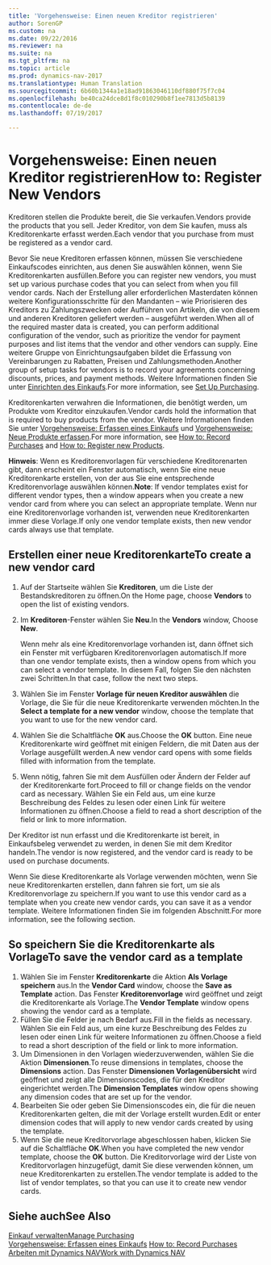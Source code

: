 ```yaml
---
title: 'Vorgehensweise: Einen neuen Kreditor registrieren'
author: SorenGP
ms.custom: na
ms.date: 09/22/2016
ms.reviewer: na
ms.suite: na
ms.tgt_pltfrm: na
ms.topic: article
ms.prod: dynamics-nav-2017
ms.translationtype: Human Translation
ms.sourcegitcommit: 6b60b1344a1e18ad91863046110df880f75f7c04
ms.openlocfilehash: be40ca24dce8d1f8c010290b8f1ee7813d5b8139
ms.contentlocale: de-de
ms.lasthandoff: 07/19/2017

---
```


# <a name="how-to-register-new-vendors"></a><span data-ttu-id="21a52-102">Vorgehensweise: Einen neuen Kreditor registrieren</span><span class="sxs-lookup"><span data-stu-id="21a52-102">How to: Register New Vendors</span></span>
<span data-ttu-id="21a52-103">Kreditoren stellen die Produkte bereit, die Sie verkaufen.</span><span class="sxs-lookup"><span data-stu-id="21a52-103">Vendors provide the products that you sell.</span></span> <span data-ttu-id="21a52-104">Jeder Kreditor, von dem Sie kaufen, muss als Kreditorenkarte erfasst werden.</span><span class="sxs-lookup"><span data-stu-id="21a52-104">Each vendor that you purchase from must be registered as a vendor card.</span></span>

<span data-ttu-id="21a52-105">Bevor Sie neue Kreditoren erfassen können, müssen Sie verschiedene Einkaufscodes einrichten, aus denen Sie auswählen können, wenn Sie Kreditorenkarten ausfüllen.</span><span class="sxs-lookup"><span data-stu-id="21a52-105">Before you can register new vendors, you must set up various purchase codes that you can select from when you fill vendor cards.</span></span> <span data-ttu-id="21a52-106">Nach der Erstellung aller erforderlichen Masterdaten können weitere Konfigurationsschritte für den Mandanten – wie Priorisieren des Kreditors zu Zahlungszwecken oder Aufführen von Artikeln, die von diesem und anderen Kreditoren geliefert werden – ausgeführt werden.</span><span class="sxs-lookup"><span data-stu-id="21a52-106">When all of the required master data is created, you can perform additional configuration of the vendor, such as prioritize the vendor for payment purposes and list items that the vendor and other vendors can supply.</span></span> <span data-ttu-id="21a52-107">Eine weitere Gruppe von Einrichtungsaufgaben bildet die Erfassung von Vereinbarungen zu Rabatten, Preisen und Zahlungsmethoden.</span><span class="sxs-lookup"><span data-stu-id="21a52-107">Another group of setup tasks for vendors is to record your agreements concerning discounts, prices, and payment methods.</span></span> <span data-ttu-id="21a52-108">Weitere Informationen finden Sie unter [Einrichten des Einkaufs](purchasing-setup-purchasing.md).</span><span class="sxs-lookup"><span data-stu-id="21a52-108">For more information, see [Set Up Purchasing](purchasing-setup-purchasing.md).</span></span>

<span data-ttu-id="21a52-109">Kreditorenkarten verwahren die Informationen, die benötigt werden, um Produkte vom Kreditor einzukaufen.</span><span class="sxs-lookup"><span data-stu-id="21a52-109">Vendor cards hold the information that is required to buy products from the vendor.</span></span> <span data-ttu-id="21a52-110">Weitere Informationen finden Sie unter [Vorgehensweise: Erfassen eines Einkaufs](purchasing-how-record-purchases.md) und [Vorgehensweise: Neue Produkte erfassen](inventory-how-register-new-products.md).</span><span class="sxs-lookup"><span data-stu-id="21a52-110">For more information, see [How to: Record Purchases](purchasing-how-record-purchases.md) and [How to: Register new Products](inventory-how-register-new-products.md).</span></span>

<span data-ttu-id="21a52-111">**Hinweis**: Wenn es Kreditorenvorlagen für verschiedene Kreditorenarten gibt, dann erscheint ein Fenster automatisch, wenn Sie eine neue Kreditorenkarte erstellen, von der aus Sie eine entsprechende Kreditorenvorlage auswählen können.</span><span class="sxs-lookup"><span data-stu-id="21a52-111">**Note**: If vendor templates exist for different vendor types, then a window appears when you create a new vendor card from where you can select an appropriate template.</span></span> <span data-ttu-id="21a52-112">Wenn nur eine Kreditorenvorlage vorhanden ist, verwenden neue Kreditorenkarten immer diese Vorlage.</span><span class="sxs-lookup"><span data-stu-id="21a52-112">If only one vendor template exists, then new vendor cards always use that template.</span></span>

## <a name="to-create-a-new-vendor-card"></a><span data-ttu-id="21a52-113">Erstellen einer neue Kreditorenkarte</span><span class="sxs-lookup"><span data-stu-id="21a52-113">To create a new vendor card</span></span>
1. <span data-ttu-id="21a52-114">Auf der Startseite wählen Sie **Kreditoren**, um die Liste der Bestandskreditoren zu öffnen.</span><span class="sxs-lookup"><span data-stu-id="21a52-114">On the Home page, choose **Vendors** to open the list of existing vendors.</span></span>  
2. <span data-ttu-id="21a52-115">Im **Kreditoren**-Fenster wählen Sie **Neu**.</span><span class="sxs-lookup"><span data-stu-id="21a52-115">In the **Vendors** window, Choose **New**.</span></span>

    <span data-ttu-id="21a52-116">Wenn mehr als eine Kreditorenvorlage vorhanden ist, dann öffnet sich ein Fenster mit verfügbaren Kreditorenvorlagen automatisch.</span><span class="sxs-lookup"><span data-stu-id="21a52-116">If more than one vendor template exists, then a window opens from which you can select a vendor template.</span></span> <span data-ttu-id="21a52-117">In diesem Fall, folgen Sie den nächsten zwei Schritten.</span><span class="sxs-lookup"><span data-stu-id="21a52-117">In that case, follow the next two steps.</span></span>
3. <span data-ttu-id="21a52-118">Wählen Sie im Fenster **Vorlage für neuen Kreditor auswählen** die Vorlage, die Sie für die neue Kreditorenkarte verwenden möchten.</span><span class="sxs-lookup"><span data-stu-id="21a52-118">In the **Select a template for a new vendor** window, choose the template that you want to use for the new vendor card.</span></span>
4. <span data-ttu-id="21a52-119">Wählen Sie die Schaltfläche **OK** aus.</span><span class="sxs-lookup"><span data-stu-id="21a52-119">Choose the **OK** button.</span></span> <span data-ttu-id="21a52-120">Eine neue Kreditorenkarte wird geöffnet mit einigen Feldern, die mit Daten aus der Vorlage ausgefüllt werden.</span><span class="sxs-lookup"><span data-stu-id="21a52-120">A new vendor card opens with some fields filled with information from the template.</span></span>
5. <span data-ttu-id="21a52-121">Wenn nötig, fahren Sie mit dem Ausfüllen oder Ändern der Felder auf der Kreditorenkarte fort.</span><span class="sxs-lookup"><span data-stu-id="21a52-121">Proceed to fill or change fields on the vendor card as necessary.</span></span> <span data-ttu-id="21a52-122">Wählen Sie ein Feld aus, um eine kurze Beschreibung des Feldes zu lesen oder einen Link für weitere Informationen zu öffnen.</span><span class="sxs-lookup"><span data-stu-id="21a52-122">Choose a field to read a short description of the field or link to more information.</span></span>

<span data-ttu-id="21a52-123">Der Kreditor ist nun erfasst und die Kreditorenkarte ist bereit, in Einkaufsbeleg verwendet zu werden, in denen Sie mit dem Kreditor handeln.</span><span class="sxs-lookup"><span data-stu-id="21a52-123">The vendor is now registered, and the vendor card is ready to be used on purchase documents.</span></span>

<span data-ttu-id="21a52-124">Wenn Sie diese Kreditorenkarte als Vorlage verwenden möchten, wenn Sie neue Kreditorenkarten erstellen, dann fahren sie fort, um sie als Kreditorenvorlage zu speichern.</span><span class="sxs-lookup"><span data-stu-id="21a52-124">If you want to use this vendor card as a template when you create new vendor cards, you can save it as a vendor template.</span></span> <span data-ttu-id="21a52-125">Weitere Informationen finden Sie im folgenden Abschnitt.</span><span class="sxs-lookup"><span data-stu-id="21a52-125">For more information, see the following section.</span></span>

## <a name="to-save-the-vendor-card-as-a-template"></a><span data-ttu-id="21a52-126">So speichern Sie die Kreditorenkarte als Vorlage</span><span class="sxs-lookup"><span data-stu-id="21a52-126">To save the vendor card as a template</span></span>
1. <span data-ttu-id="21a52-127">Wählen Sie im Fenster **Kreditorenkarte** die Aktion **Als Vorlage speichern** aus.</span><span class="sxs-lookup"><span data-stu-id="21a52-127">In the **Vendor Card** window, choose the **Save as Template** action.</span></span> <span data-ttu-id="21a52-128">Das Fenster **Kreditorenvorlage** wird geöffnet und zeigt die Kreditorenkarte als Vorlage.</span><span class="sxs-lookup"><span data-stu-id="21a52-128">The **Vendor Template** window opens showing the vendor card as a template.</span></span>
2. <span data-ttu-id="21a52-129">Füllen Sie die Felder je nach Bedarf aus.</span><span class="sxs-lookup"><span data-stu-id="21a52-129">Fill in the fields as necessary.</span></span> <span data-ttu-id="21a52-130">Wählen Sie ein Feld aus, um eine kurze Beschreibung des Feldes zu lesen oder einen Link für weitere Informationen zu öffnen.</span><span class="sxs-lookup"><span data-stu-id="21a52-130">Choose a field to read a short description of the field or link to more information.</span></span>
3. <span data-ttu-id="21a52-131">Um Dimensionen in den Vorlagen wiederzuverwenden, wählen Sie die Aktion **Dimensionen**.</span><span class="sxs-lookup"><span data-stu-id="21a52-131">To reuse dimensions in templates, choose the **Dimensions** action.</span></span> <span data-ttu-id="21a52-132">Das Fenster **Dimensionen Vorlagenübersicht** wird geöffnet und zeigt alle Dimensionscodes, die für den Kreditor eingerichtet werden.</span><span class="sxs-lookup"><span data-stu-id="21a52-132">The **Dimension Templates** window opens showing any dimension codes that are set up for the vendor.</span></span>
4. <span data-ttu-id="21a52-133">Bearbeiten Sie oder geben Sie Dimensionscodes ein, die für die neuen Kreditorenkarten gelten, die mit der Vorlage erstellt wurden.</span><span class="sxs-lookup"><span data-stu-id="21a52-133">Edit or enter dimension codes that will apply to new vendor cards created by using the template.</span></span>
5. <span data-ttu-id="21a52-134">Wenn Sie die neue Kreditorvorlage abgeschlossen haben, klicken Sie auf die Schaltfläche **OK**.</span><span class="sxs-lookup"><span data-stu-id="21a52-134">When you have completed the new vendor template, choose the **OK** button.</span></span> <span data-ttu-id="21a52-135">Die Kreditorvorlage wird der Liste von Kreditorvorlagen hinzugefügt, damit Sie diese verwenden können, um neue Kreditorenkarten zu erstellen.</span><span class="sxs-lookup"><span data-stu-id="21a52-135">The vendor template is added to the list of vendor templates, so that you can use it to create new vendor cards.</span></span>

## <a name="see-also"></a><span data-ttu-id="21a52-136">Siehe auch</span><span class="sxs-lookup"><span data-stu-id="21a52-136">See Also</span></span>
[<span data-ttu-id="21a52-137">Einkauf verwalten</span><span class="sxs-lookup"><span data-stu-id="21a52-137">Manage Purchasing</span></span>](purchasing-manage-purchasing.md)  
<span data-ttu-id="21a52-138">[Vorgehensweise: Erfassen eines Einkaufs](purchasing-how-record-purchases.md) </span><span class="sxs-lookup"><span data-stu-id="21a52-138">[How to: Record Purchases](purchasing-how-record-purchases.md) </span></span>  
[<span data-ttu-id="21a52-139">Arbeiten mit Dynamics NAV</span><span class="sxs-lookup"><span data-stu-id="21a52-139">Work with Dynamics NAV</span></span>](ui-work-product.md)

